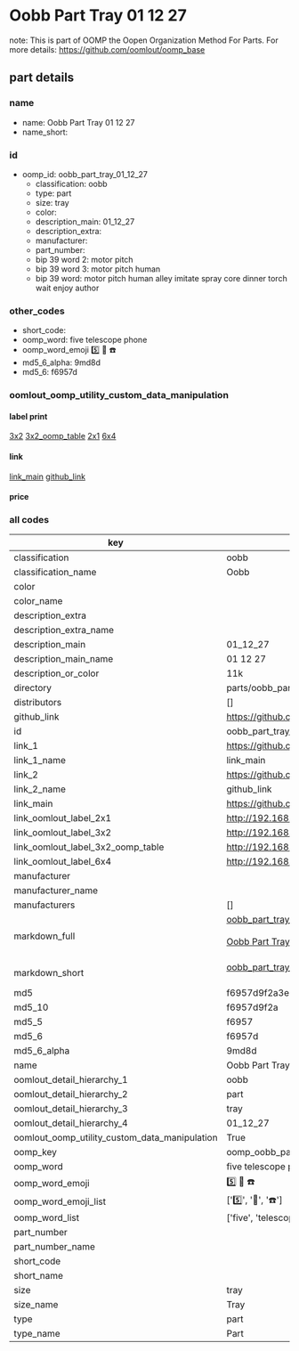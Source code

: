 # Oobb Part Tray 01 12 27  

note: This is part of OOMP the Oopen Organization Method For Parts. For more details: https://github.com/oomlout/oomp_base

##  part details





### name
* name: Oobb Part Tray 01 12 27
* name_short: 
### id
* oomp_id: oobb_part_tray_01_12_27
  * classification: oobb
  * type: part
  * size: tray
  * color: 
  * description_main: 01_12_27
  * description_extra: 
  * manufacturer: 
  * part_number: 
  * bip 39 word 2: motor pitch
  * bip 39 word 3: motor pitch human
  * bip 39 word: motor pitch human alley imitate spray core dinner torch wait enjoy author

### other_codes
* short_code: 
* oomp_word: five telescope phone
* oomp_word_emoji :five: :telescope: :phone:
* md5_6_alpha: 9md8d
* md5_6: f6957d






### oomlout_oomp_utility_custom_data_manipulation
#### label print
[3x2](http://192.168.1.245:1112/?label=oomp%209md8d)
[3x2_oomp_table](http://192.168.1.107:1112/?label=oomp%209md8d)
[2x1](http://192.168.1.242:1112/?label=oomp%209md8d)
[6x4](http://192.168.1.55:1112/?label=oomp%209md8d)    

#### link

[link_main](https://github.com/oomlout/oomlout_oomp_current_version_messy/tree/main/parts/oobb_part_tray_01_12_27) [github_link](https://github.com/oomlout/oomlout_oomp_part_src/tree/main/parts/oobb_part_tray_01_12_27)                             

#### price







### all codes 
| key | value |  
| --- | --- |  
| classification | oobb |  
| classification_name | Oobb |  
| color |  |  
| color_name |  |  
| description_extra |  |  
| description_extra_name |  |  
| description_main | 01_12_27 |  
| description_main_name | 01 12 27 |  
| description_or_color | 11k |  
| directory | parts/oobb_part_tray_01_12_27 |  
| distributors | [] |  
| github_link | https://github.com/oomlout/oomlout_oomp_part_src/tree/main/parts/oobb_part_tray_01_12_27 |  
| id | oobb_part_tray_01_12_27 |  
| link_1 | https://github.com/oomlout/oomlout_oomp_current_version_messy/tree/main/parts/oobb_part_tray_01_12_27 |  
| link_1_name | link_main |  
| link_2 | https://github.com/oomlout/oomlout_oomp_part_src/tree/main/parts/oobb_part_tray_01_12_27 |  
| link_2_name | github_link |  
| link_main | https://github.com/oomlout/oomlout_oomp_current_version_messy/tree/main/parts/oobb_part_tray_01_12_27 |  
| link_oomlout_label_2x1 | http://192.168.1.242:1112/?label=oomp%209md8d |  
| link_oomlout_label_3x2 | http://192.168.1.245:1112/?label=oomp%209md8d |  
| link_oomlout_label_3x2_oomp_table | http://192.168.1.107:1112/?label=oomp%209md8d |  
| link_oomlout_label_6x4 | http://192.168.1.55:1112/?label=oomp%209md8d |  
| manufacturer |  |  
| manufacturer_name |  |  
| manufacturers | [] |  
| markdown_full | [oobb_part_tray_01_12_27](https://github.com/oomlout/oomlout_oomp_current_version_messy/tree/main/parts/oobb_part_tray_01_12_27)<br>[](https://github.com/oomlout/oomlout_oomp_current_version_messy/tree/main/parts/oobb_part_tray_01_12_27)<br>[Oobb Part Tray 01 12 27](https://github.com/oomlout/oomlout_oomp_current_version_messy/tree/main/parts/oobb_part_tray_01_12_27)<br><br> |  
| markdown_short | [oobb_part_tray_01_12_27](https://github.com/oomlout/oomlout_oomp_current_version_messy/tree/main/parts/oobb_part_tray_01_12_27)<br><br> |  
| md5 | f6957d9f2a3e460b4bb8b068dda96483 |  
| md5_10 | f6957d9f2a |  
| md5_5 | f6957 |  
| md5_6 | f6957d |  
| md5_6_alpha | 9md8d |  
| name | Oobb Part Tray 01 12 27 |  
| oomlout_detail_hierarchy_1 | oobb |  
| oomlout_detail_hierarchy_2 | part |  
| oomlout_detail_hierarchy_3 | tray |  
| oomlout_detail_hierarchy_4 | 01_12_27 |  
| oomlout_oomp_utility_custom_data_manipulation | True |  
| oomp_key | oomp_oobb_part_tray_01_12_27 |  
| oomp_word | five telescope phone |  
| oomp_word_emoji | :five: :telescope: :phone: |  
| oomp_word_emoji_list | [':five:', ':telescope:', ':phone:'] |  
| oomp_word_list | ['five', 'telescope', 'phone'] |  
| part_number |  |  
| part_number_name |  |  
| short_code |  |  
| short_name |  |  
| size | tray |  
| size_name | Tray |  
| type | part |  
| type_name | Part |  
